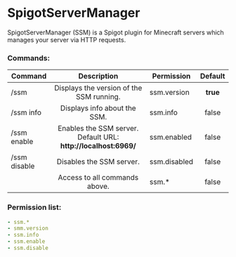 # SpigotServerManager
SpigotServerManager (SSM) is a Spigot plugin for Minecraft servers which manages your server via HTTP requests.

### Commands:
| Command        |  Description                                                     | Permission           | Default  |
| -------------- | :--------------------------------------------------------------: | -------------------- | :------: |
| /ssm           |  Displays the version of the SSM running.                        | ssm.version          | **true** |
| /ssm info      |  Displays info about the SSM.                                    | ssm.info             |   false  |
| /ssm enable    |  Enables the SSM server. Default URL: **http://localhost:6969/** | ssm.enabled          |   false  |
| /ssm disable   |  Disables the SSM server.                                        | ssm.disabled         |   false  |
|                |  Access to all commands above.                                   | ssm.*                |   false  |

### Permission list:
```yaml
- ssm.*
- smm.version
- ssm.info
- ssm.enable
- ssm.disable
```